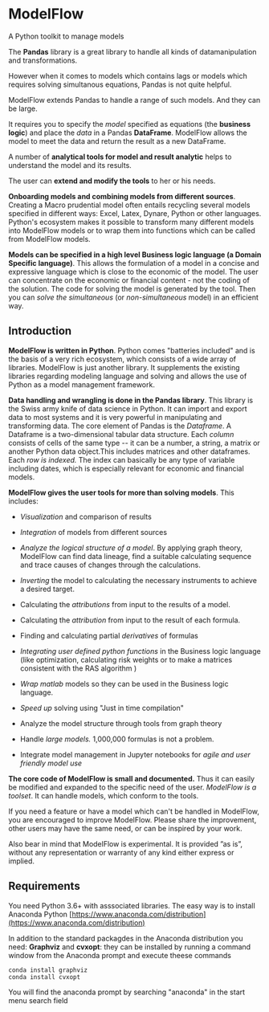 # ModelFlow
A Python toolkit to manage models

The **Pandas** library is a great library to handle all kinds of datamanipulation and transformations. 

However when it comes to models which contains lags or models which requires solving simultanous equations, Pandas is not quite helpful. 

ModelFlow extends Pandas to handle a range of such models. And they can be large.  

It requires you to specify the *model* specified as equations (the **business logic**) and place the *data* in a Pandas  **DataFrame**.  ModelFlow allows the model to meet the data and return the result as a new DataFrame. 

A number of **analytical tools for model and result analytic** helps to understand the model and its results.

The user can **extend and modify the tools** to her or his needs.

**Onboarding models and combining models from different sources**. Creating a Macro prudential model often entails recycling several models specified in different ways: Excel, Latex, Dynare, Python or other languages. Python's ecosystem makes it possible to transform many different models into ModelFlow models or to wrap them into functions which can be called from ModelFlow models.

**Models can be specified in a high level Business logic language (a Domain Specific language)**. This allows the formulation of a model in a concise and expressive language which is close to the economic of the model. The user can concentrate on the economic or financial content - not the coding of the solution. The code for solving the model is generated by the tool. Then you can *solve the
simultaneous* (or *non-simultaneous* model) in an efficient way. 

## Introduction 

**ModelFlow is written in Python**. Python comes "batteries included" and is
the basis of a very rich ecosystem, which consists of a wide array of
libraries. ModelFlow is just another library. It supplements the existing
libraries regarding modeling language and solving and allows the use of
Python as a model management framework.

**Data handling and wrangling is done in the Pandas library**. This
library is the Swiss army knife of data science in Python. It can import and export data to most systems and it is very powerful in manipulating and transforming data.
The core
element of Pandas is the *Dataframe*. A Dataframe is a two-dimensional
tabular data structure. Each *column* consists of cells of the same type
-- it can be a number, a string, a matrix or another Python data object.This includes matrices and other dataframes. Each *row is indexed.* The index can basically be any type of variable
including dates, which is especially relevant for economic and financial models.

**ModelFlow gives the user tools for more than solving models**. This
includes:

-   *Visualization* and comparison of results

-   *Integration* of models from different sources

-   *Analyze the logical structure of a model*. By applying graph theory, 
    ModelFlow can find data lineage, find a suitable calculating sequence and trace 
    causes of changes through the calculations.

-   *Inverting* the model to calculating the necessary instruments to
    achieve a desired target.

-   Calculating the *attributions* from input to the results of a model.

-   Calculating the *attribution* from input to the result of each
    formula.

-   Finding and calculating partial *derivatives* of formulas

-   *Integrating user defined python functions* in the Business logic
    language (like optimization, calculating risk weights or to make a matrices consistent with the RAS algorithm  )

-   *Wrap matlab* models so they can be used in the Business logic
    language.

-   *Speed up* solving using "Just in time compilation"

-   Analyze the model structure through tools from graph theory

-   Handle *large models.* 1,000,000 formulas is not a problem.

-   Integrate model management in Jupyter notebooks for *agile and user
    friendly model use*


**The core code of ModelFlow is small and
documented.** Thus it can easily be modified and expanded to the specific need of the user. *ModelFlow is a toolset*. It can handle models, which conform to the tools.

If you need a feature or have a model which can't be handled in ModelFlow,
you are encouraged to improve ModelFlow. Please share the
improvement, other users may have the same need, or can be inspired by
your work.

Also bear in mind that ModelFlow is experimental. It is provided ”as is”, without any representation or warranty of any kind either express or implied.   

## Requirements

You need Python 3.6+ with asssociated libraries. The easy way is to install Anaconda Python [https://www.anaconda.com/distribution](https://www.anaconda.com/distribution)

In addition to the standard packagdes in the Anaconda distribution you need: **Graphviz** and **cvxopt**: they can be installed by running a command window from the Anaconda prompt and execute theese commands 


```
conda install graphviz
conda install cvxopt
```


You will find the anaconda prompt by searching "anaconda" in the start menu search field
